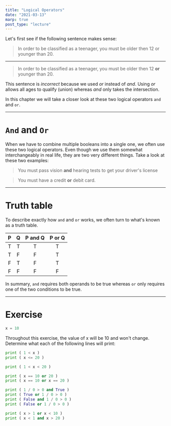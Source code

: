 ```yaml
---
title: "Logical Operators"
date: "2021-03-13"
marp: true
post_type: "lecture"
---
```


Let's first see if the following sentence makes sense:

> In order to be classified as a teenager, you must be older then 12 or younger than 20.

---

> In order to be classified as a teenager, you must be older then 12 **or** younger than 20.

This sentence is _incorrect_ because we used _or_ instead of _and_. Using _or_ allows all ages to qualify (union) whereas _and_ only takes the intersection.

In this chapter we will take a closer look at these two logical operators `and` and `or`.

---

# `And` and `Or`

When we have to combine multiple booleans into a single one, we often use these two logical operators. Even though we use them somewhat interchangeably in real life, they are two very different things. Take a look at these two examples:

> You must pass vision **and** hearing tests to get your driver's license

> You must have a credit **or** debit card.

---

# Truth table

To describe exactly how `and` and `or` works, we often turn to what's known as a truth table. 

|  P  |  Q  | P and Q | P or Q |
| :-: | :-: | :-----: | :----: |
|  T  |  T  |    T    |   T    |
|  T  |  F  |    F    |   T    |
|  F  |  T  |    F    |   T    |
|  F  |  F  |    F    |   F    |

In summary, `and` requires both operands to be true whereas `or` only requires one of the two conditions to be true.

---

# Exercise

```py
x = 10
```

Throughout this exercise, the value of x will be 10 and won't change. Determine what each of the following lines will print:


```py
print ( 1 < x )
print ( x <= 20 )

print ( 1 < x < 20 ) 

print ( x == 10 or 20 ) 
print ( x == 10 or x == 20 ) 

print ( 1 / 0 > 0 and True ) 
print ( True or 1 / 0 > 0 ) 
print ( False and 1 / 0 > 0 ) 
print ( False or 1 / 0 > 0 ) 

print ( x > 1 or x < 10 )
print ( x < 1 and x > 20 )
```

